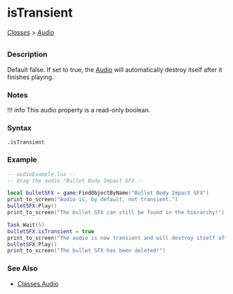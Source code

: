 # isTransient

###### [Classes](/core_api/raw_source) > [Audio](/core_api/classes/audio/AudioOverview)

### Description
Default false. If set to true, the [Audio](/core_api/classes/audio/AudioOverview) will automatically destroy itself after it finishes playing.

### Notes
!!! info
    This audio property is a read-only boolean.

### Syntax

`.isTransient`

### Example

```lua
-- audioExample.lua --
-- drag the audio "Bullet Body Impact SFX --

local bulletSFX = game:FindObjectByName("Bullet Body Impact SFX")
print_to_screen("Audio is, by default, not transient.")
bulletSFX:Play()
print_to_screen("The bullet SFX can still be found in the hierarchy!")

Task.Wait(5)
bulletSFX.isTransient = true
print_to_screen("The audio is now transient and will destroy itself after finishing.")
bulletSFX:Play()
print_to_screen("The bullet SFX has been deleted!")


```

### See Also

* [Classes.Audio](/core_api/classes/audio/AudioOverview)
